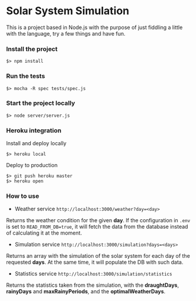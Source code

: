 # Solar System Simulation

This is a project based in Node.js with the purpose of just fiddling a little with the language, try a few things and have fun.

### Install the project
    $> npm install

### Run the tests
    $> mocha -R spec tests/spec.js 

### Start the project locally
    $> node server/server.js 

### Heroku integration

Install and deploy locally

    $> heroku local

Deploy to production

    $> git push heroku master
    $> heroku open

### How to use
* Weather service
`http://localhost:3000/weather?day=<day>`

Returns the weather condition for the given **day**. If the configuration in `.env` is set to `READ_FROM_DB=true`, it will fetch the data from the database instead of calculating it at the moment.

* Simulation service
`http://localhost:3000/simulation?days=<days>`

Returns an array with the simulation of the solar system for each day of the requested **days**.
At the same time, it will populate the DB with such data.

* Statistics service
`http://localhost:3000/simulation/statistics`

Returns the statistics taken from the simulation, with the **draughtDays**, **rainyDays** and **maxRainyPeriods**, and the **optimalWeatherDays**.
